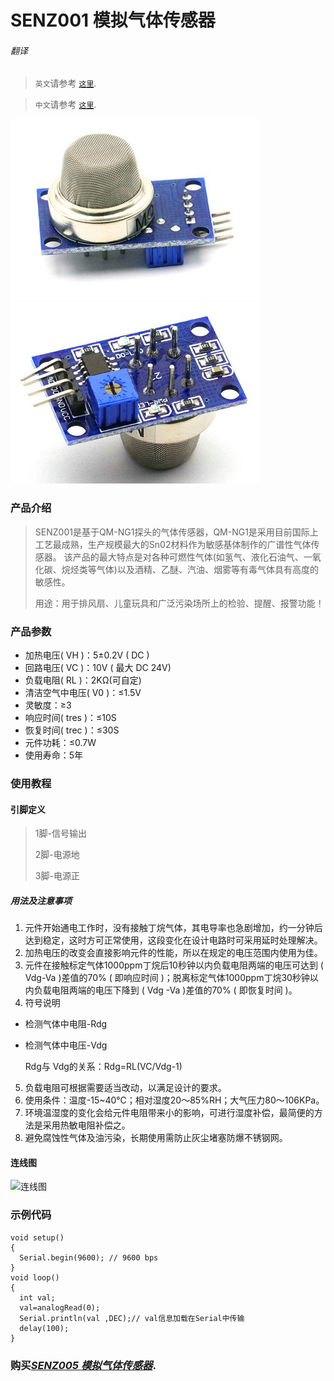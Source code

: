 # SENZ001 模拟气体传感器

###### 翻译

> `英文`请参考 [`这里`](https://github.com/njustcjj/SENZ001-Gas-Sensor/blob/master/README.md).

> `中文`请参考 [`这里`](https://github.com/njustcjj/SENZ001-Gas-Sensor/blob/master/README_CN.md).

![](https://github.com/njustcjj/SENZ001-Gas-Sensor/blob/master/pic/SENZ001_front.jpg "SENZ001_Front") 
![](https://github.com/njustcjj/SENZ001-Gas-Sensor/blob/master/pic/SENZ001_back.jpg "SENZ001_Back") 

### 产品介绍

> SENZ001是基于QM-NG1探头的气体传感器，QM-NG1是采用目前国际上工艺最成熟，生产规模最大的Sn02材料作为敏感基体制作的广谱性气体传感器。
> 该产品的最大特点是对各种可燃性气体(如氢气、液化石油气、一氧化碳、烷烃类等气体)以及酒精、乙醚、汽油、烟雾等有毒气体具有高度的敏感性。
> 
> 用途：用于排风扇、儿童玩具和广泛污染场所上的检验、提醒、报警功能！

### 产品参数

* 加热电压( VH )：5±0.2V ( DC )
* 回路电压( VC )：10V ( 最大 DC 24V)
* 负载电阻( RL )：2KΩ(可自定)
* 清洁空气中电压( V0 )：≤1.5V
* 灵敏度：≥3
* 响应时间( tres )：≤10S
* 恢复时间( trec )：≤30S
* 元件功耗：≤0.7W
* 使用寿命：5年

### 使用教程

#### 引脚定义

> 1脚-信号输出
>
> 2脚-电源地
>
> 3脚-电源正

##### 用法及注意事项
1. 元件开始通电工作时，没有接触丁烷气体，其电导率也急剧增加，约一分钟后达到稳定，这时方可正常使用，这段变化在设计电路时可采用延时处理解决。
2. 加热电压的改变会直接影响元件的性能，所以在规定的电压范围内使用为佳。
3. 元件在接触标定气体1000ppm丁烷后10秒钟以内负载电阻两端的电压可达到 ( Vdg-Va )差值的70% ( 即响应时间 )；脱离标定气体1000ppm丁烷30秒钟以内负载电阻两端的电压下降到 ( Vdg -Va )差值的70% ( 即恢复时间 )。
4. 符号说明
 * 检测气体中电阻-Rdg
 * 检测气体中电压-Vdg

    Rdg与 Vdg的关系：Rdg=RL(VC/Vdg-1)
5. 负载电阻可根据需要适当改动，以满足设计的要求。
6. 使用条件：温度-15~40℃；相对湿度20～85%RH；大气压力80～106KPa。
7. 环境温湿度的变化会给元件电阻带来小的影响，可进行湿度补偿，最简便的方法是采用热敏电阻补偿之。
8. 避免腐蚀性气体及油污染，长期使用需防止灰尘堵塞防爆不锈钢网。

#### 连线图

![](https://github.com/njustcjj/SENZ001-Gas-Sensor/blob/master/pic/SENZ001.png "连线图") 

### 示例代码

    void setup() 
    { 
      Serial.begin(9600); // 9600 bps
    }
    void loop() 
    {
      int val;
      val=analogRead(0);
      Serial.println(val ,DEC);// val信息加载在Serial中传输
      delay(100);
    }


### 购买[*SENZ005 模拟气体传感器*](https://www.ebay.com/).






